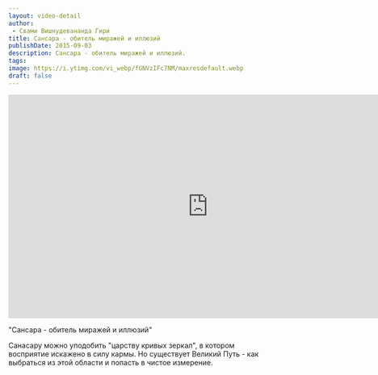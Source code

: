 ```yaml
---
layout: video-detail
author:
 - Свами Вишнудевананда Гири
title: Сансара - обитель миражей и иллюзий
publishDate: 2015-09-03
description: Сансара - обитель миражей и иллюзий. 
tags: 
image: https://i.ytimg.com/vi_webp/fGNVzIFc7NM/maxresdefault.webp
draft: false
---
```


<iframe width="790" height="444" src="https://www.youtube.com/embed/fGNVzIFc7NM" frameborder="0" allowfullscreen=""></iframe> 

  "Сансара - обитель миражей и иллюзий"

 Санасару можно уподобить "царству кривых зеркал", в котором восприятие искажено в силу кармы. Но существует Великий Путь - как выбраться из этой области и попасть в чистое измерение.  

  

 